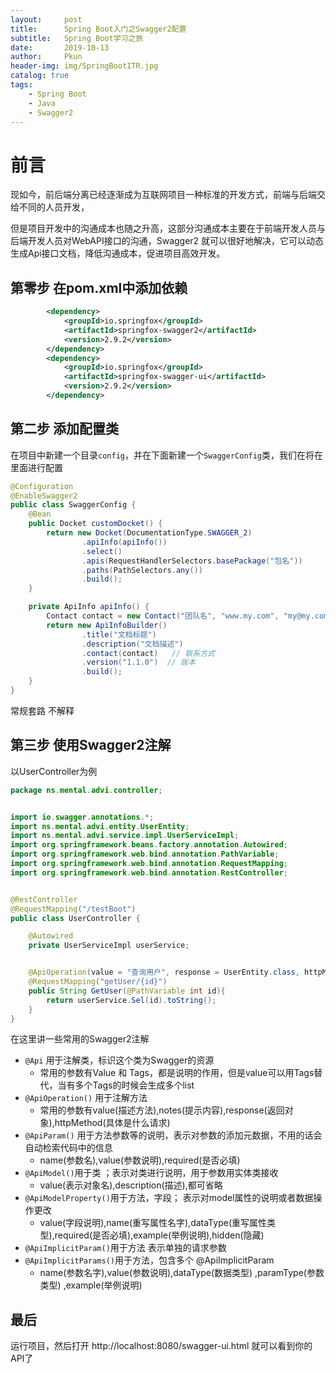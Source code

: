 ```yaml
---
layout:     post
title:      Spring Boot入门之Swagger2配置
subtitle:   Spring Boot学习之旅
date:       2019-10-13
author:     Pkun
header-img: img/SpringBootITR.jpg
catalog: true
tags:
    - Spring Boot
    - Java
    - Swagger2
---
```



# 前言

现如今，前后端分离已经逐渐成为互联网项目一种标准的开发方式，前端与后端交给不同的人员开发，

但是项目开发中的沟通成本也随之升高，这部分沟通成本主要在于前端开发人员与后端开发人员对WebAPI接口的沟通，Swagger2 就可以很好地解决，它可以动态生成Api接口文档，降低沟通成本，促进项目高效开发。

## 第零步 在pom.xml中添加依赖

```xml
        <dependency>
            <groupId>io.springfox</groupId>
            <artifactId>springfox-swagger2</artifactId>
            <version>2.9.2</version>
        </dependency>
        <dependency>
            <groupId>io.springfox</groupId>
            <artifactId>springfox-swagger-ui</artifactId>
            <version>2.9.2</version>
        </dependency>
```

## 第二步 添加配置类

在项目中新建一个目录`config`，并在下面新建一个`SwaggerConfig`类，我们在将在里面进行配置
```java
@Configuration
@EnableSwagger2
public class SwaggerConfig {
    @Bean
    public Docket customDocket() {
        return new Docket(DocumentationType.SWAGGER_2)
                .apiInfo(apiInfo())
                .select()
                .apis(RequestHandlerSelectors.basePackage("包名"))
                .paths(PathSelectors.any())
                .build();
    }

    private ApiInfo apiInfo() {
        Contact contact = new Contact("团队名", "www.my.com", "my@my.com");
        return new ApiInfoBuilder()
                .title("文档标题")
                .description("文档描述")
                .contact(contact)   // 联系方式
                .version("1.1.0")  // 版本
                .build();
    }
}
```
常规套路 不解释

## 第三步 使用Swagger2注解

以UserController为例
```java
package ns.mental.advi.controller;


import io.swagger.annotations.*;
import ns.mental.advi.entity.UserEntity;
import ns.mental.advi.service.impl.UserServiceImpl;
import org.springframework.beans.factory.annotation.Autowired;
import org.springframework.web.bind.annotation.PathVariable;
import org.springframework.web.bind.annotation.RequestMapping;
import org.springframework.web.bind.annotation.RestController;


@RestController
@RequestMapping("/testBoot")
public class UserController {

    @Autowired
    private UserServiceImpl userService;


    @ApiOperation(value = "查询用户", response = UserEntity.class, httpMethod = "GET" ,notes = "返回一个User对象")
    @RequestMapping("getUser/{id}")
    public String GetUser(@PathVariable int id){
        return userService.Sel(id).toString();
    }
}
```
在这里讲一些常用的Swagger2注解

- `@Api` 用于注解类，标识这个类为Swagger的资源
    - 常用的参数有Value 和 Tags，都是说明的作用，但是value可以用Tags替代，当有多个Tags的时候会生成多个list
- `@ApiOperation()` 用于注解方法
    - 常用的参数有value(描述方法),notes(提示内容),response(返回对象),httpMethod(具体是什么请求)
- `@ApiParam()` 用于方法参数等的说明，表示对参数的添加元数据，不用的话会自动检索代码中的信息
    - name(参数名),value(参数说明),required(是否必填)
- `@ApiModel()`用于类 ；表示对类进行说明，用于参数用实体类接收 
    - value(表示对象名),description(描述),都可省略 
- `@ApiModelProperty()`用于方法，字段； 表示对model属性的说明或者数据操作更改 
    - value(字段说明),name(重写属性名字),dataType(重写属性类型),required(是否必填),example(举例说明),hidden(隐藏)
- `@ApiImplicitParam()`用于方法 表示单独的请求参数 
- `@ApiImplicitParams()`用于方法，包含多个 @ApiImplicitParam 
    - name(参数名字),value(参数说明),dataType(数据类型) ,paramType(参数类型) ,example(举例说明)


## 最后

运行项目，然后打开 http://localhost:8080/swagger-ui.html 就可以看到你的API了